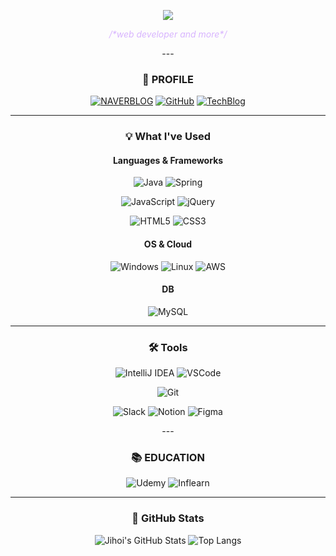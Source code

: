 <!--
**jihoi0615/jihoi0615** is a ✨ _special_ ✨ repository because its `README.md` (this file) appears on your GitHub profile.

Here are some ideas to get you started:

- 🔭 I’m currently working on ...
- 🌱 I’m currently learning ...
- 👯 I’m looking to collaborate on ...
- 🤔 I’m looking for help with ...
- 💬 Ask me about ...
- 📫 How to reach me: ...
- 😄 Pronouns: ...
- ⚡ Fun fact: ...
-->
<p align="center">
  <img src="https://capsule-render.vercel.app/api?type=waving&color=C9B3ED&height=200&section=header&text=JIHOI&fontSize=60&fontColor=ffffff" />
</p>

<p align="center"><span style="color:#d8b4fe"><i>/*web developer and more*/</i></span></p>

<div align="center">
---

### 📍 PROFILE


[![NAVERBLOG](https://img.shields.io/badge/-NAVERBLOG-03C75A?style=flat-square&logo=naver&logoColor=white)](https://blog.naver.com/supofmountain)
[![GitHub](https://img.shields.io/badge/-GITHUB-black?style=flat-square&logo=github)](https://github.com/jihoi0615)
[![TechBlog](https://img.shields.io/badge/-TECHBLOG-lightgrey?style=flat-square)](https://supofmountain.tistory.com/)

---

### 💡 What I've Used

#### Languages & Frameworks
![Java](https://img.shields.io/badge/Java-orange?style=flat-square&logo=openjdk)
![Spring](https://img.shields.io/badge/Spring-6DB33F?style=flat-square&logo=spring)

![JavaScript](https://img.shields.io/badge/JavaScript-F7DF1E?style=flat-square&logo=javascript&logoColor=black)
![jQuery](https://img.shields.io/badge/jQuery-0769AD?style=flat-square&logo=jquery)

![HTML5](https://img.shields.io/badge/HTML5-E34F26?style=flat-square&logo=html5)
![CSS3](https://img.shields.io/badge/CSS3-1572B6?style=flat-square&logo=css3)

#### OS & Cloud
![Windows](https://img.shields.io/badge/Windows-0078D6?style=flat-square&logo=windows)
![Linux](https://img.shields.io/badge/Linux-FCC624?style=flat-square&logo=linux)
![AWS](https://img.shields.io/badge/Amazon%20AWS-232F3E?style=flat-square&logo=amazon-aws)

#### DB
![MySQL](https://img.shields.io/badge/MySQL-4479A1?style=flat-square&logo=mysql)

---

### 🛠 Tools

![IntelliJ IDEA](https://img.shields.io/badge/IntelliJ%20IDEA-000000?style=flat-square&logo=intellij-idea)
![VSCode](https://img.shields.io/badge/VS%20Code-007ACC?style=flat-square&logo=visual-studio-code)

![Git](https://img.shields.io/badge/Git-F05032?style=flat-square&logo=git)

![Slack](https://img.shields.io/badge/Slack-4A154B?style=flat-square&logo=slack)
![Notion](https://img.shields.io/badge/Notion-000000?style=flat-square&logo=notion)
![Figma](https://img.shields.io/badge/Figma-F24E1E?style=flat-square&logo=figma)

<div align="center">
---

### 📚 EDUCATION

![Udemy](https://img.shields.io/badge/Udemy-EC5252?style=flat-square&logo=udemy)
![Inflearn](https://img.shields.io/badge/Inflearn-00C471?style=flat-square)

---

### 🌲 GitHub Stats

![Jihoi's GitHub Stats](https://github-readme-stats.vercel.app/api?username=jihoi0615&show_icons=true&theme=radical)
![Top Langs](https://github-readme-stats.vercel.app/api/top-langs/?username=jihoi0615&layout=compact&theme=radical)
</div>

</div>
